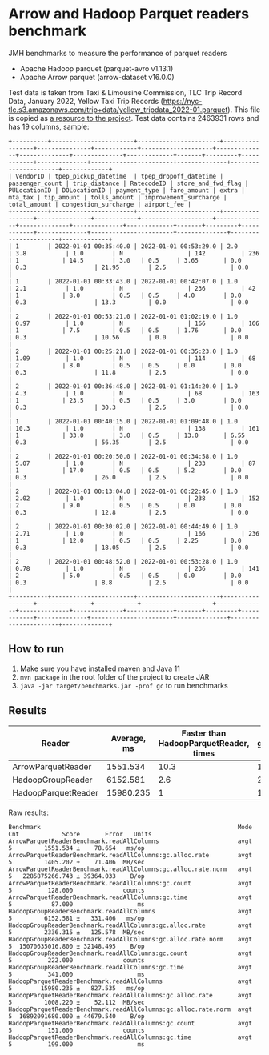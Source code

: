 Arrow and Hadoop Parquet readers benchmark
======

JMH benchmarks to measure the performance of parquet readers

- Apache Hadoop parquet (parquet-avro v1.13.1)
- Apache Arrow parquet (arrow-dataset v16.0.0)

Test data is taken from Taxi & Limousine Commission, TLC Trip Record Data, January 2022, Yellow Taxi Trip
Records (https://nyc-tlc.s3.amazonaws.com/trip+data/yellow_tripdata_2022-01.parquet). This file is copied
as [a resource to the project](src/main/resources/yellow_tripdata_2022-01.parquet). Test data contains 2463931 rows and
has 19 columns, sample:

```
+----------+-----------------------+-----------------------+-----------------+---------------+------------+--------------------+--------------+--------------+--------------+-------------+-------+---------+------------+--------------+-----------------------+--------------+----------------------+-------------+
| VendorID | tpep_pickup_datetime  | tpep_dropoff_datetime | passenger_count | trip_distance | RatecodeID | store_and_fwd_flag | PULocationID | DOLocationID | payment_type | fare_amount | extra | mta_tax | tip_amount | tolls_amount | improvement_surcharge | total_amount | congestion_surcharge | airport_fee |
+----------+-----------------------+-----------------------+-----------------+---------------+------------+--------------------+--------------+--------------+--------------+-------------+-------+---------+------------+--------------+-----------------------+--------------+----------------------+-------------+
| 1        | 2022-01-01 00:35:40.0 | 2022-01-01 00:53:29.0 | 2.0             | 3.8           | 1.0        | N                  | 142          | 236          | 1            | 14.5        | 3.0   | 0.5     | 3.65       | 0.0          | 0.3                   | 21.95        | 2.5                  | 0.0         |
| 1        | 2022-01-01 00:33:43.0 | 2022-01-01 00:42:07.0 | 1.0             | 2.1           | 1.0        | N                  | 236          | 42           | 1            | 8.0         | 0.5   | 0.5     | 4.0        | 0.0          | 0.3                   | 13.3         | 0.0                  | 0.0         |
| 2        | 2022-01-01 00:53:21.0 | 2022-01-01 01:02:19.0 | 1.0             | 0.97          | 1.0        | N                  | 166          | 166          | 1            | 7.5         | 0.5   | 0.5     | 1.76       | 0.0          | 0.3                   | 10.56        | 0.0                  | 0.0         |
| 2        | 2022-01-01 00:25:21.0 | 2022-01-01 00:35:23.0 | 1.0             | 1.09          | 1.0        | N                  | 114          | 68           | 2            | 8.0         | 0.5   | 0.5     | 0.0        | 0.0          | 0.3                   | 11.8         | 2.5                  | 0.0         |
| 2        | 2022-01-01 00:36:48.0 | 2022-01-01 01:14:20.0 | 1.0             | 4.3           | 1.0        | N                  | 68           | 163          | 1            | 23.5        | 0.5   | 0.5     | 3.0        | 0.0          | 0.3                   | 30.3         | 2.5                  | 0.0         |
| 1        | 2022-01-01 00:40:15.0 | 2022-01-01 01:09:48.0 | 1.0             | 10.3          | 1.0        | N                  | 138          | 161          | 1            | 33.0        | 3.0   | 0.5     | 13.0       | 6.55         | 0.3                   | 56.35        | 2.5                  | 0.0         |
| 2        | 2022-01-01 00:20:50.0 | 2022-01-01 00:34:58.0 | 1.0             | 5.07          | 1.0        | N                  | 233          | 87           | 1            | 17.0        | 0.5   | 0.5     | 5.2        | 0.0          | 0.3                   | 26.0         | 2.5                  | 0.0         |
| 2        | 2022-01-01 00:13:04.0 | 2022-01-01 00:22:45.0 | 1.0             | 2.02          | 1.0        | N                  | 238          | 152          | 2            | 9.0         | 0.5   | 0.5     | 0.0        | 0.0          | 0.3                   | 12.8         | 2.5                  | 0.0         |
| 2        | 2022-01-01 00:30:02.0 | 2022-01-01 00:44:49.0 | 1.0             | 2.71          | 1.0        | N                  | 166          | 236          | 1            | 12.0        | 0.5   | 0.5     | 2.25       | 0.0          | 0.3                   | 18.05        | 2.5                  | 0.0         |
| 2        | 2022-01-01 00:48:52.0 | 2022-01-01 00:53:28.0 | 1.0             | 0.78          | 1.0        | N                  | 236          | 141          | 2            | 5.0         | 0.5   | 0.5     | 0.0        | 0.0          | 0.3                   | 8.8          | 2.5                  | 0.0         |
+----------+-----------------------+-----------------------+-----------------+---------------+------------+--------------------+--------------+--------------+--------------+-------------+-------+---------+------------+--------------+-----------------------+--------------+----------------------+-------------+
```

## How to run

1. Make sure you have installed maven and Java 11
2. `mvn package` in the root folder of the project to create JAR
3. `java -jar target/benchmarks.jar -prof gc` to run benchmarks

## Results

| Reader              | Average, ms | Faster than HadoopParquetReader, times | Average gc.alloc.rate, MB/sec | gc.time , ms |
|---------------------|-------------|----------------------------------------|-------------------------------|--------------|
| ArrowParquetReader  | 1551.534    | 10.3                                   | 1405.202                      | 87           |
| HadoopGroupReader   | 6152.581    | 2.6                                    | 2336.315                      | 341          |
| HadoopParquetReader | 15980.235   | 1                                      | 1008.220                      | 199          |

Raw results:

```
Benchmark                                                       Mode  Cnt            Score       Error   Units
ArrowParquetReaderBenchmark.readAllColumns                      avgt    5         1551.534 ±    78.654   ms/op
ArrowParquetReaderBenchmark.readAllColumns:gc.alloc.rate        avgt    5         1405.202 ±    71.406  MB/sec
ArrowParquetReaderBenchmark.readAllColumns:gc.alloc.rate.norm   avgt    5   2285875266.743 ± 39364.033    B/op
ArrowParquetReaderBenchmark.readAllColumns:gc.count             avgt    5          128.000              counts
ArrowParquetReaderBenchmark.readAllColumns:gc.time              avgt    5           87.000                  ms
HadoopGroupReaderBenchmark.readAllColumns                       avgt    5         6152.581 ±   331.406   ms/op
HadoopGroupReaderBenchmark.readAllColumns:gc.alloc.rate         avgt    5         2336.315 ±   125.578  MB/sec
HadoopGroupReaderBenchmark.readAllColumns:gc.alloc.rate.norm    avgt    5  15070635016.800 ± 32148.495    B/op
HadoopGroupReaderBenchmark.readAllColumns:gc.count              avgt    5          222.000              counts
HadoopGroupReaderBenchmark.readAllColumns:gc.time               avgt    5          341.000                  ms
HadoopParquetReaderBenchmark.readAllColumns                     avgt    5        15980.235 ±   827.535   ms/op
HadoopParquetReaderBenchmark.readAllColumns:gc.alloc.rate       avgt    5         1008.220 ±    52.112  MB/sec
HadoopParquetReaderBenchmark.readAllColumns:gc.alloc.rate.norm  avgt    5  16892091680.000 ± 44679.540    B/op
HadoopParquetReaderBenchmark.readAllColumns:gc.count            avgt    5          151.000              counts
HadoopParquetReaderBenchmark.readAllColumns:gc.time             avgt    5          199.000                  ms
```

